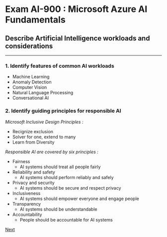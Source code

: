 # Exam AI-900 : Microsoft Azure AI Fundamentals

## Describe Artificial Intelligence workloads and considerations

---

### 1. Identify features of common AI workloads

- Machine Learning
- Anomaly Detection
- Computer Vision
- Natural Language Processing
- Conversational AI

### 2. Identify guiding principles for responsible AI

*Microsoft Inclusive Design Principles :*
- Recignize exclusion
- Solver for one, extend to many
- Learn from Diversity

*Responsible AI are covered by six principles :*
- Fairness
  - AI systems should treat all people fairly
- Reliability and safety
  - AI systems should perform reliably and safely
- Privacy and security
  - AI systems should be secure and respect privacy
- Inclusiveness
  - AI systems should empower everyone and engage people
- Transparency
  - AI systems should be understandable
- Accountability
  - People should be accountable for AI systems

[Next](02-ML.md)